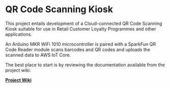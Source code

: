 # QR Code Scanning Kiosk

This project entails development of a Cloud-connected QR Code Scanning Kiosk suitable for use in Retail Customer Loyalty Programmes and other applications. 

An Arduino MKR WiFi 1010 microcontroller is paired with a SparkFun QR Code Reader module scans barcodes and QR codes and uploads the scanned data to AWS IoT Core.

The best place to start is by reviewing the documentation available from the project wiki:

**[Project Wiki](https://github.com/bizkiwi/qr-code-scanning-kiosk/wiki)** 
